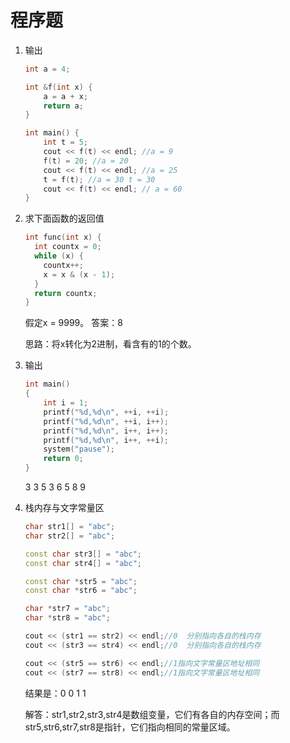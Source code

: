 # 程序题

1. 输出

    ```cpp
    int a = 4;
    
    int &f(int x) {
        a = a + x;
        return a;
    }
    
    int main() {
        int t = 5;
        cout << f(t) << endl; //a = 9
        f(t) = 20; //a = 20
        cout << f(t) << endl; //a = 25
        t = f(t); //a = 30 t = 30
        cout << f(t) << endl; // a = 60
    }
    ```

2. 求下面函数的返回值

    ```cpp
    int func(int x) {
      int countx = 0;
      while (x) {
        countx++;
        x = x & (x - 1);
      }
      return countx;
    }
    ```

   假定x = 9999。 答案：8

   思路：将x转化为2进制，看含有的1的个数。

3. 输出

    ```cpp
    int main()
    {
        int i = 1;
        printf("%d,%d\n", ++i, ++i);    
        printf("%d,%d\n", ++i, i++);   
        printf("%d,%d\n", i++, i++);    
        printf("%d,%d\n", i++, ++i);   
        system("pause");
        return 0;
    }
    ```

   3 3 5 3 6 5 8 9

4. 栈内存与文字常量区

   ```cpp
   char str1[] = "abc";
   char str2[] = "abc";
   
   const char str3[] = "abc";
   const char str4[] = "abc";
   
   const char *str5 = "abc";
   const char *str6 = "abc";
   
   char *str7 = "abc";
   char *str8 = "abc";
   
   cout << (str1 == str2) << endl;//0  分别指向各自的栈内存
   cout << (str3 == str4) << endl;//0  分别指向各自的栈内存
   
   cout << (str5 == str6) << endl;//1指向文字常量区地址相同
   cout << (str7 == str8) << endl;//1指向文字常量区地址相同
   ```

   结果是：0 0 1 1

   解答：str1,str2,str3,str4是数组变量，它们有各自的内存空间；而str5,str6,str7,str8是指针，它们指向相同的常量区域。
